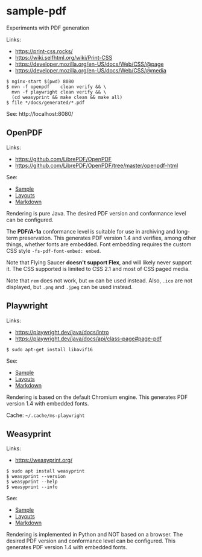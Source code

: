 
# sample-pdf

Experiments with PDF generation

Links:

- https://print-css.rocks/
- https://wiki.selfhtml.org/wiki/Print-CSS
- https://developer.mozilla.org/en-US/docs/Web/CSS/@page
- https://developer.mozilla.org/en-US/docs/Web/CSS/@media

~~~
$ nginx-start $(pwd) 8080
$ mvn -f openpdf    clean verify && \
  mvn -f playwright clean verify && \
  (cd weasyprint && make clean && make all)
$ file */docs/generated/*.pdf
~~~

See: http://localhost:8080/

## OpenPDF

Links:

- https://github.com/LibrePDF/OpenPDF
- https://github.com/LibrePDF/OpenPDF/tree/master/openpdf-html

See:

- [Sample](openpdf/docs/generated/sample.pdf)
- [Layouts](openpdf/docs/generated/layouts.pdf)
- [Markdown](openpdf/docs/generated/markdown.pdf)

Rendering is pure Java. The desired PDF version and conformance level can be configured.

The **PDF/A-1a** conformance level is suitable for use in archiving and long-term preservation.
This generates PDF version 1.4 and verifies, among other things, whether fonts are embedded.
Font embedding requires the custom CSS style `-fs-pdf-font-embed: embed`.

Note that Flying Saucer **doesn't support Flex**, and will likely never support it.
The CSS supported is limited to CSS 2.1 and most of CSS paged media.

Note that `rem` does not work, but `em` can be used instead.
Also, `.ico` are not displayed, but `.png` and `.jpeg` can be used instead.

## Playwright

Links:

- https://playwright.dev/java/docs/intro
- https://playwright.dev/java/docs/api/class-page#page-pdf

~~~
$ sudo apt-get install libavif16
~~~

See:

- [Sample](playwright/docs/generated/sample.pdf)
- [Layouts](playwright/docs/generated/layouts.pdf)
- [Markdown](playwright/docs/generated/markdown.pdf)

Rendering is based on the default Chromium engine.
This generates PDF version 1.4 with embedded fonts.

Cache: `~/.cache/ms-playwright`

## Weasyprint

Links:

- https://weasyprint.org/

~~~
$ sudo apt install weasyprint
$ weasyprint --version
$ weasyprint --help
$ weasyprint --info
~~~

See:

- [Sample](weasyprint/docs/generated/sample.pdf)
- [Layouts](weasyprint/docs/generated/layouts.pdf)
- [Markdown](weasyprint/docs/generated/markdown.pdf)

Rendering is implemented in Python and NOT based on a browser.
The desired PDF version and conformance level can be configured.
This generates PDF version 1.4 with embedded fonts.

